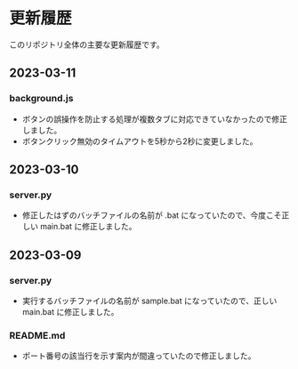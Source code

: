 
# 更新履歴
このリポジトリ全体の主要な更新履歴です。


## 2023-03-11

### background.js
- ボタンの誤操作を防止する処理が複数タブに対応できていなかったので修正しました。
- ボタンクリック無効のタイムアウトを5秒から2秒に変更しました。


## 2023-03-10

### server.py
- 修正したはずのバッチファイルの名前が .bat になっていたので、今度こそ正しい main.bat に修正しました。


## 2023-03-09

### server.py
- 実行するバッチファイルの名前が sample.bat になっていたので、正しい main.bat に修正しました。

### README.md

- ポート番号の該当行を示す案内が間違っていたので修正しました。
